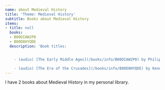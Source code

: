 ```yaml
---
name: about Medieval History
title: 'Theme: Medieval History'
subtitle: Books about Medieval History
items:
- title: null
  books:
  - B00DIAW2P0
  - B00D8HYQDE
  description: 'Book titles:


    - (audio) [The Early Middle Ages](/books/info/B00DIAW2P0) by Philip Daileader

    - (audio) [The Era of the Crusades](/books/info/B00D8HYQDE) by Kenneth W. Harl'
---
```

I have 2 books about Medieval History in my personal library.
